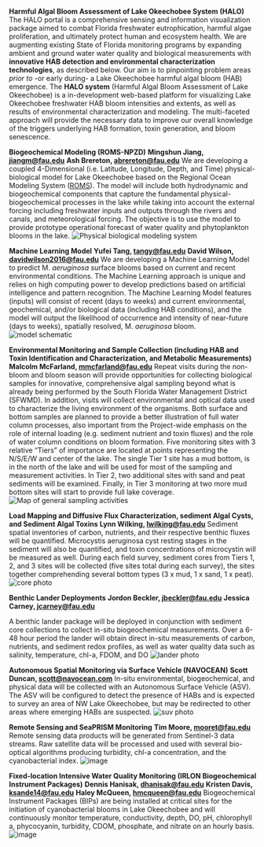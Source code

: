 

**Harmful Algal Bloom Assessment of Lake Okeechobee System (HALO)**
The HALO portal is a comprehensive sensing and information visualization package aimed to combat Florida freshwater eutrophication, harmful algae proliferation, and ultimately protect human and ecosystem health. We are augmenting existing State of Florida monitoring programs by expanding ambient and ground water water quality and biological measurements with  **innovative HAB detection and environmental characterization technologies**, as described below. Our aim is to pinpointing problem areas *prior to* -or early during- a Lake Okeechobee harmful algal bloom (HAB) emergence. The  **HALO system**  (Harmful Algal Bloom Assessment of Lake Okeechobee)  is a in-development web-based platform for visualizing Lake Okeechobee freshwater HAB bloom intensities and extents, as well as results of environmental characterization and modeling. The multi-faceted approach will provide the necessary data to improve our overall knowledge of the triggers underlying HAB formation, toxin generation, and bloom senescence. 

**Biogeochemical Modeling (ROMS-NPZD)**
**Mingshun Jiang, jiangm@fau.edu**
**Ash Brereton, abrereton@fau.edu**
We are developing a coupled 4-Dimensional (i.e. Latitude, Longitude, Depth, and Time) physical-biological model for Lake Okeechobee based on the Regional Ocean Modeling System ([ROMS](https://www.myroms.org)). The model will include both hydrodynamic and biogeochemical components that capture the fundamental physical-biogeochemical processes in the lake while taking into account the external forcing including freshwater inputs and outputs through the rivers and canals, and meteorological forcing. The objective is to use the model to provide prototype operational forecast of water quality and phytoplankton blooms in the lake.
![Physical biological modeling system](https://photos.app.goo.gl/3MiTSMpvquycTre36)

**Machine Learning Model**
**Yufei Tang, tangy@fau.edu**
**David Wilson, davidwilson2016@fau.edu**
We are developing a Machine Learning Model to predict M. *aeruginosa* surface blooms based on current and recent environmental conditions. The Machine Learning approach is unique and relies on high computing power to develop predictions based on artificial intelligence and pattern recognition. The Machine Learning Model features (inputs) will consist of recent (days to weeks) and current environmental, geochemical, and/or biological data (including HAB conditions), and the model will output the likelihood of occurrence and intensity of near-future (days to weeks), spatially resolved, M. *aeruginosa* bloom.
![model schematic](https://photos.app.goo.gl/3MiTSMpvquycTre36)

**Environmental Monitoring and Sample Collection (including HAB and Toxin Identification and Characterization, and Metabolic Measurements)**
**Malcolm McFarland, mmcfarland@fau.edu**
Repeat visits during the non-bloom and bloom season will provide opportunities for collecting biological samples for innovative, comprehensive algal sampling beyond what is already being performed by the South Florida Water Management District (SFWMD). In addition, visits will collect environmental and optical data used to characterize the living environment of the organisms. Both surface and bottom samples are planned to provide a better illustration of full water column processes, also important from the Project-wide emphasis on the role of internal loading (e.g. sediment nutrient and toxin fluxes) and the role of water column conditions on bloom formation. Five monitoring sites with 3 relative “Tiers” of importance are located at points representing the N/S/E/W and center of the lake. The single Tier 1 site has a mud bottom, is in the north of the lake and will be used for most of the sampling and measurement activities. In Tier 2, two additional sites with sand and peat sediments will be examined. Finally, in Tier 3 monitoring at two more mud bottom sites will start to provide full lake coverage.
![Map of general sampling activities](https://photos.app.goo.gl/3MiTSMpvquycTre36)

**Load Mapping and Diffusive Flux Characterization, sediment Algal Cysts, and Sediment Algal Toxins**
**Lynn Wilking, lwilking@fau.edu**
Sediment spatial inventories of carbon, nutrients, and their respective benthic fluxes will be quantified. Microcystis aeruginosa cyst resting stages in the sediment will also be quantified, and toxin concentrations of microcystin will be measured as well. During each field survey, sediment cores from Tiers 1, 2, and 3 sites will be collected (five sites total during each survey), the sites together comprehending several bottom types (3 x mud, 1 x sand, 1 x peat).
![core photo](https://photos.app.goo.gl/3MiTSMpvquycTre36)

**Benthic Lander Deployments**
**Jordon Beckler, jbeckler@fau.edu**
**Jessica Carney, jcarney@fau.edu**

A benthic lander package will be deployed in conjunction with sediment core collections to collect in-situ biogeochemical measurements. Over a 6-48 hour period the lander will obtain direct in-situ measurements of carbon, nutrients, and sediment redox profiles, as well as water quality data such as salinity, temperature, chl-a, FDOM, and DO
![lander photo](https://photos.app.goo.gl/3MiTSMpvquycTre36)

**Autonomous Spatial Monitoring via Surface Vehicle (NAVOCEAN)**
**Scott Duncan, scott@navocean.com**
In-situ environmental, biogeochemical, and physical data will be collected with an Autonomous Surface Vehicle (ASV). The ASV will be configured to detect the presence of HABs and is expected to survey an area of NW Lake Okeechobee, but may be redirected to other areas where emerging HABs are suspected.
![suv photo](https://photos.app.goo.gl/3MiTSMpvquycTre36)

**Remote Sensing and SeaPRISM Monitoring**
**Tim Moore, mooret@fau.edu**
Remote sensing data products will be generated from Sentinel-3 data streams. Raw satellite data will be processed and used with several bio-optical algorithms producing turbidity, chl-a concentration, and the cyanobacterial index.
![image](https://photos.app.goo.gl/3MiTSMpvquycTre36)

**Fixed-location Intensive Water Quality Monitoring (IRLON Biogeochemical Instrument Packages)**
**Dennis Hanisak, dhanisak@fau.edu**
**Kristen Davis, ksande14@fau.edu**
**Haley McQueen, hmcqueen@fau.edu**
Biogeochemical Instrument Packages (BIPs) are being installed at critical sites for the initiation of cyanobacterial blooms in Lake Okeechobee and will continuously monitor temperature, conductivity, depth, DO, pH, chlorophyll a, phycocyanin, turbidity, CDOM, phosphate, and nitrate on an hourly basis.
![image](https://photos.app.goo.gl/3MiTSMpvquycTre36)
<!--stackedit_data:
eyJoaXN0b3J5IjpbLTc3ODgwNDQ4N119
-->